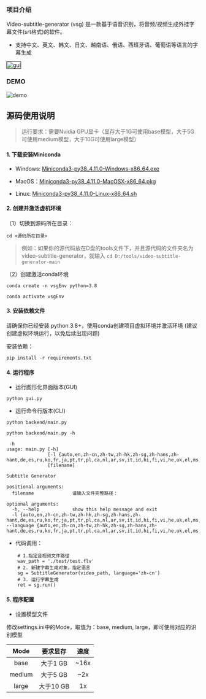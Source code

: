 ### 项目介绍

Video-subtitle-generator (vsg) 是一款基于语音识别，将音频/视频生成外挂字幕文件(srt格式)的软件。 

- 支持中文、英文、韩文、日文、越南语、俄语、西班牙语、葡萄语等语言的字幕生成

<img src="https://github.com/YaoFANGUK/video-subtitle-generator/blob/main/design/gui.png?raw=true" alt="gui" border="1px" >

### DEMO

<img src="https://github.com/YaoFANGUK/video-subtitle-generator/blob/main/design/demo.gif?raw=true" alt="demo">

## 源码使用说明

> 运行要求：需要Nvidia GPU显卡（显存大于1G可使用base模型，大于5G可使用medium模型，大于10G可使用large模型）

#### 1. 下载安装Miniconda 

- Windows: <a href="https://repo.anaconda.com/miniconda/Miniconda3-py38_4.11.0-Windows-x86_64.exe">Miniconda3-py38_4.11.0-Windows-x86_64.exe</a>


- MacOS：<a href="https://repo.anaconda.com/miniconda/Miniconda3-py38_4.11.0-MacOSX-x86_64.pkg">Miniconda3-py38_4.11.0-MacOSX-x86_64.pkg</a>


- Linux: <a href="https://repo.anaconda.com/miniconda/Miniconda3-py38_4.11.0-Linux-x86_64.sh">Miniconda3-py38_4.11.0-Linux-x86_64.sh</a>

#### 2. 创建并激活虚机环境

（1）切换到源码所在目录：
```shell
cd <源码所在目录>
```
> 例如：如果你的源代码放在D盘的tools文件下，并且源代码的文件夹名为video-subtitle-generator，就输入 ```cd D:/tools/video-subtitle-generator-main```

（2）创建激活conda环境
```shell
conda create -n vsgEnv python=3.8
```

```shell
conda activate vsgEnv
```

#### 3. 安装依赖文件

请确保你已经安装 python 3.8+，使用conda创建项目虚拟环境并激活环境 (建议创建虚拟环境运行，以免后续出现问题)

安装依赖：
```shell
pip install -r requirements.txt
```

#### 4. 运行程序

- 运行图形化界面版本(GUI)

```SHELL
python gui.py
```

- 运行命令行版本(CLI)

```SHELL
python backend/main.py
```

```SHELL
python backend/main.py -h

 -h
usage: main.py [-h]
               [-l {auto,en,zh-cn,zh-tw,zh-hk,zh-sg,zh-hans,zh-hant,de,es,ru,ko,fr,ja,pt,tr,pl,ca,nl,ar,sv,it,id,hi,fi,vi,he,uk,el,ms,cs,ro,da,hu,ta,no,th,ur,hr,bg,lt,la,ml,cy,sk,te,fa,lv,bn,sr,az,sl,kn,et,mk,br,eu,is,hy,ne,mn,bs,kk,sq,sw,gl,mr,pa,si,km,sn,yo,so,af,oc,ka,be,tg,sd}]
               [filename]

Subtitle Generator

positional arguments:
  filename              请输入文件完整路径：

optional arguments:
  -h, --help            show this help message and exit
  -l {auto,en,zh-cn,zh-tw,zh-hk,zh-sg,zh-hans,zh-hant,de,es,ru,ko,fr,ja,pt,tr,pl,ca,nl,ar,sv,it,id,hi,fi,vi,he,uk,el,ms,cs,ro,da,hu,ta,no,th,ur,hr,bg,lt,la,ml,cy,sk,te,fa,lv,bn,sr,az,sl,kn,et,mk,br,eu,is,hy,ne,mn,bs,kk,sq,sw,gl,mr,pa,si,km,sn,yo,so,af,oc,ka,be,tg,sd}, --language {auto,en,zh-cn,zh-tw,zh-hk,zh-sg,zh-hans,zh-hant,de,es,ru,ko,fr,ja,pt,tr,pl,ca,nl,ar,sv,it,id,hi,fi,vi,he,uk,el,ms,cs,ro,da,hu,ta,no,th,ur,hr,bg,lt,la,ml,cy,sk,te,fa,lv,bn,sr,az,sl,kn,et,mk,br,eu,is,hy,ne,mn,bs,kk,sq,sw,gl,mr,pa,si,km,sn,yo,so,af,oc,ka,be,tg,sd}
```

- 代码调用：

```shell
    # 1.指定音视频文件路径
    wav_path = './test/test.flv'
    # 2. 新建字幕生成对象，指定语言
    sg = SubtitleGenerator(video_path, language='zh-cn')
    # 3. 运行字幕生成
    ret = sg.run()
```

#### 5. 程序配置

- 设置模型文件

修改settings.ini中的Mode，取值为：base, medium, large，即可使用对应的识别模型

|  Mode  |  要求显存  |  速度  |
|:------:|:------:|:----:|
|  base  | 大于1 GB  | ~16x |
| medium | 大于5 GB  | ~2x  |
| large  | 大于10 GB |  1x  |
